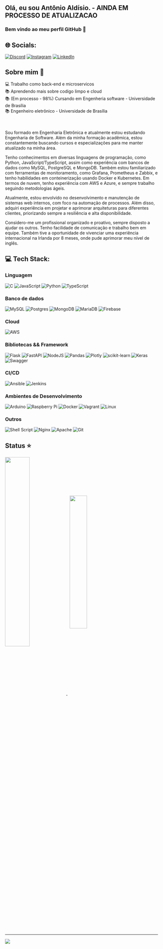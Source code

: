 <!-- Proudly created with GPRM ( https://gprm.itsvg.in ) -->
## Olá, eu sou Antônio Aldísio. - AINDA EM PROCESSO DE ATUALIZACAO
### Bem vindo ao meu perfil GitHub 👋  


## 🌐 Socials:
[![Discord](https://img.shields.io/badge/Discord-%237289DA.svg?logo=discord&logoColor=white)](htttps://discord.gg/antonioaldisio#4846) [![Instagram](https://img.shields.io/badge/Instagram-%23E4405F.svg?logo=Instagram&logoColor=white)](https://instagram.com/https://www.instagram.com/antoonioaldisio/) [![LinkedIn](https://img.shields.io/badge/LinkedIn-%230077B5.svg?logo=linkedin&logoColor=white)](https://linkedin.com/in/https://www.linkedin.com/in/antonioaldisio/) 


## Sobre mim 🎯

💻 Trabalho como back-end e microservicos <br>
📚 Aprendendo mais sobre codigo limpo e cloud<br>
📚 (Em processo - 98%) Cursando em Engenheria software  - Universidade de Brasília<br>
📚 Engenheiro eletrônico - Universidade de Brasília <br>
<br>
<br>

Sou formado em Engenharia Eletrônica e atualmente estou estudando Engenharia de Software. Além da minha formação acadêmica, estou constantemente buscando cursos e especializações para me manter atualizado na minha área.

Tenho conhecimentos em diversas linguagens de programação, como Python, JavaScript/TypeScript, assim como experiência com bancos de dados como MySQL, PostgreSQL e MongoDB. Também estou familiarizado com ferramentas de monitoramento, como Grafana, Prometheus e Zabbix, e tenho habilidades em conteinerização usando Docker e Kubernetes. Em termos de nuvem, tenho experiência com AWS e Azure, e sempre trabalho seguindo metodologias ágeis.

Atualmente, estou envolvido no desenvolvimento e manutenção de sistemas web internos, com foco na automação de processos. Além disso, adquiri experiência em projetar e aprimorar arquiteturas para diferentes clientes, priorizando sempre a resiliência e alta disponibilidade.

Considero-me um profissional organizado e proativo, sempre disposto a ajudar os outros. Tenho facilidade de comunicação e trabalho bem em equipe. Também tive a oportunidade de vivenciar uma experiência internacional na Irlanda por 8 meses, onde pude aprimorar meu nível de inglês.

 
## 💻 Tech Stack:

### Linguagem
![C](https://img.shields.io/badge/c-%2300599C.svg?style=for-the-badge&logo=c&logoColor=white) ![JavaScript](https://img.shields.io/badge/javascript-%23323330.svg?style=for-the-badge&logo=javascript&logoColor=%23F7DF1E)  ![Python](https://img.shields.io/badge/python-3670A0?style=for-the-badge&logo=python&logoColor=ffdd54) ![TypeScript](https://img.shields.io/badge/typescript-%23007ACC.svg?style=for-the-badge&logo=typescript&logoColor=white)

### Banco de dados
![MySQL](https://img.shields.io/badge/mysql-%2300f.svg?style=for-the-badge&logo=mysql&logoColor=white) ![Postgres](https://img.shields.io/badge/postgres-%23316192.svg?style=for-the-badge&logo=postgresql&logoColor=white) ![MongoDB](https://img.shields.io/badge/MongoDB-%234ea94b.svg?style=for-the-badge&logo=mongodb&logoColor=white) ![MariaDB](https://img.shields.io/badge/MariaDB-003545?style=for-the-badge&logo=mariadb&logoColor=white)  ![Firebase](https://img.shields.io/badge/firebase-%23039BE5.svg?style=for-the-badge&logo=firebase) 

### Cloud
![AWS](https://img.shields.io/badge/AWS-%23FF9900.svg?style=for-the-badge&logo=amazon-aws&logoColor=white)

### Bibliotecas && Framework
![Flask](https://img.shields.io/badge/flask-%23000.svg?style=for-the-badge&logo=flask&logoColor=white) ![FastAPI](https://img.shields.io/badge/FastAPI-005571?style=for-the-badge&logo=fastapi) ![NodeJS](https://img.shields.io/badge/node.js-6DA55F?style=for-the-badge&logo=node.js&logoColor=white)  ![Pandas](https://img.shields.io/badge/pandas-%23150458.svg?style=for-the-badge&logo=pandas&logoColor=white) ![Plotly](https://img.shields.io/badge/Plotly-%233F4F75.svg?style=for-the-badge&logo=plotly&logoColor=white) ![scikit-learn](https://img.shields.io/badge/scikit--learn-%23F7931E.svg?style=for-the-badge&logo=scikit-learn&logoColor=white) ![Keras](https://img.shields.io/badge/Keras-%23D00000.svg?style=for-the-badge&logo=Keras&logoColor=white)  ![Swagger](https://img.shields.io/badge/-Swagger-%23Clojure?style=for-the-badge&logo=swagger&logoColor=white)

### CI/CD
![Ansible](https://img.shields.io/badge/ansible-%231A1918.svg?style=for-the-badge&logo=ansible&logoColor=white)
![Jenkins](https://img.shields.io/badge/jenkins-%232C5263.svg?style=for-the-badge&logo=jenkins&logoColor=white)

### Ambientes de Desenvolvimento
![Arduino](https://img.shields.io/badge/-Arduino-00979D?style=for-the-badge&logo=Arduino&logoColor=white) ![Raspberry Pi](https://img.shields.io/badge/-RaspberryPi-C51A4A?style=for-the-badge&logo=Raspberry-Pi) ![Docker](https://img.shields.io/badge/docker-%230db7ed.svg?style=for-the-badge&logo=docker&logoColor=white) ![Vagrant](https://img.shields.io/badge/vagrant-%231563FF.svg?style=for-the-badge&logo=vagrant&logoColor=white) ![Linux](https://img.shields.io/badge/-Linux-16C60C?style=for-the-badge&logo=linux&logoColor=white)

### Outros
![Shell Script](https://img.shields.io/badge/shell_script-%23121011.svg?style=for-the-badge&logo=gnu-bash&logoColor=white) 
![Nginx](https://img.shields.io/badge/nginx-%23009639.svg?style=for-the-badge&logo=nginx&logoColor=white) ![Apache](https://img.shields.io/badge/apache-%23D42029.svg?style=for-the-badge&logo=apache&logoColor=white) 
![Git](https://img.shields.io/badge/-git-black?style=for-the-badge&logo=Git) 



 
 ## Status ⭐
 
 <a href="https://github.com/anuraghazra/github-readme-stats">
  <img align="center" width='40%' src="https://github-readme-stats.vercel.app/api?username=antonioaldisio&show_icons=true&theme=dracula" />
</a> &nbsp; 
<a href="https://github.com/anuraghazra/github-readme-stats">
  <img align="center" width='33.5%'  src="https://github-readme-stats.vercel.app/api/top-langs/?username=antonioaldisio&layout=compact&theme=dracula"/>  
</a>



---
[![](https://visitcount.itsvg.in/api?id=antonioaldisio&icon=0&color=0)](https://visitcount.itsvg.in)
